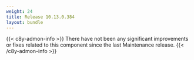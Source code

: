 ```yaml
---
weight: 24
title: Release 10.13.0.384
layout: bundle
---
```


<!--10.13.0.377-10.13.0.384-->

{{< c8y-admon-info >}}
There have not been any significant improvements or fixes related to this component since the last Maintenance release.
{{< /c8y-admon-info >}}

